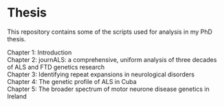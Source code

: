 # Thesis
This repository contains some of the scripts used for analysis in my PhD thesis.

Chapter 1: Introduction  
Chapter 2: journALS: a comprehensive, uniform analysis of three decades of ALS and FTD genetics research  
Chapter 3: Identifying repeat expansions in neurological disorders  
Chapter 4: The genetic profile of ALS in Cuba  
Chapter 5: The broader spectrum of motor neurone disease genetics in Ireland  
